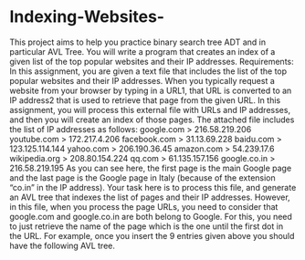 # Indexing-Websites-
This project aims to help you practice binary search tree ADT and in particular AVL Tree. You will write a program that creates an index of a given list of the top popular websites and their IP addresses. Requirements: In this assignment, you are given a text file that includes the list of the top popular websites and their IP addresses. When you typically request a website from your browser by typing in a URL1, that URL is converted to an IP address2 that is used to retrieve that page from the given URL. In this assignment, you will process this external file with URLs and IP addresses, and then you will create an index of those pages. The attached file includes the list of IP addresses as follows: google.com > 216.58.219.206 youtube.com > 172.217.4.206 facebook.com > 31.13.69.228 baidu.com > 123.125.114.144 yahoo.com > 206.190.36.45 amazon.com > 54.239.17.6 wikipedia.org > 208.80.154.224 qq.com > 61.135.157.156 google.co.in > 216.58.219.195 As you can see here, the first page is the main Google page and the last page is the Google page in Italy (because of the extension “co.in” in the IP address). Your task here is to process this file, and generate an AVL tree that indexes the list of pages and their IP addresses. However, in this file, when you process the page URLs, you need to consider that google.com and google.co.in are both belong to Google. For this, you need to just retrieve the name of the page which is the one until the first dot in the URL. For example, once you insert the 9 entries given above you should have the following AVL tree.
